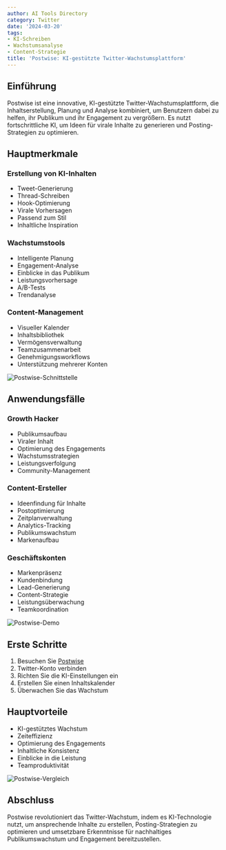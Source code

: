 ```yaml
---
author: AI Tools Directory
category: Twitter
date: '2024-03-20'
tags:
- KI-Schreiben
- Wachstumsanalyse
- Content-Strategie
title: 'Postwise: KI-gestützte Twitter-Wachstumsplattform'
---
```


## Einführung

Postwise ist eine innovative, KI-gestützte Twitter-Wachstumsplattform, die Inhaltserstellung, Planung und Analyse kombiniert, um Benutzern dabei zu helfen, ihr Publikum und ihr Engagement zu vergrößern. Es nutzt fortschrittliche KI, um Ideen für virale Inhalte zu generieren und Posting-Strategien zu optimieren.

## Hauptmerkmale

### Erstellung von KI-Inhalten
- Tweet-Generierung
- Thread-Schreiben
- Hook-Optimierung
- Virale Vorhersagen
- Passend zum Stil
- Inhaltliche Inspiration

### Wachstumstools
- Intelligente Planung
- Engagement-Analyse
- Einblicke in das Publikum
- Leistungsvorhersage
- A/B-Tests
- Trendanalyse

### Content-Management
- Visueller Kalender
- Inhaltsbibliothek
- Vermögensverwaltung
- Teamzusammenarbeit
- Genehmigungsworkflows
- Unterstützung mehrerer Konten

![Postwise-Schnittstelle](/imgs/postwise/interface.jpg)

## Anwendungsfälle

### Growth Hacker
- Publikumsaufbau
- Viraler Inhalt
- Optimierung des Engagements
- Wachstumsstrategien
- Leistungsverfolgung
- Community-Management

### Content-Ersteller
- Ideenfindung für Inhalte
- Postoptimierung
- Zeitplanverwaltung
- Analytics-Tracking
- Publikumswachstum
- Markenaufbau

### Geschäftskonten
- Markenpräsenz
- Kundenbindung
- Lead-Generierung
- Content-Strategie
- Leistungsüberwachung
- Teamkoordination

![Postwise-Demo](/imgs/postwise/demo.jpg)

## Erste Schritte

1. Besuchen Sie [Postwise](https://postwise.ai)
2. Twitter-Konto verbinden
3. Richten Sie die KI-Einstellungen ein
4. Erstellen Sie einen Inhaltskalender
5. Überwachen Sie das Wachstum

## Hauptvorteile

- KI-gestütztes Wachstum
- Zeiteffizienz
- Optimierung des Engagements
- Inhaltliche Konsistenz
- Einblicke in die Leistung
- Teamproduktivität

![Postwise-Vergleich](/imgs/postwise/comparison.jpg)

## Abschluss

Postwise revolutioniert das Twitter-Wachstum, indem es KI-Technologie nutzt, um ansprechende Inhalte zu erstellen, Posting-Strategien zu optimieren und umsetzbare Erkenntnisse für nachhaltiges Publikumswachstum und Engagement bereitzustellen.